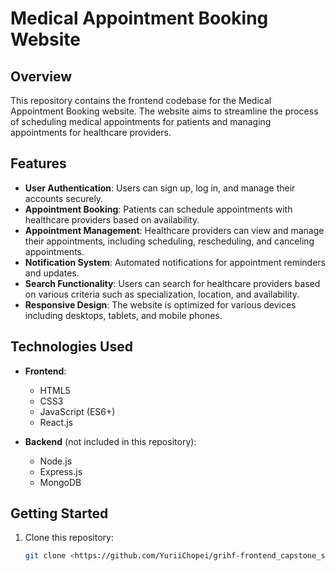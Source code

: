 # Medical Appointment Booking Website

## Overview

This repository contains the frontend codebase for the Medical Appointment Booking website. The website aims to streamline the process of scheduling medical appointments for patients and managing appointments for healthcare providers.

## Features

- **User Authentication**: Users can sign up, log in, and manage their accounts securely.
- **Appointment Booking**: Patients can schedule appointments with healthcare providers based on availability.
- **Appointment Management**: Healthcare providers can view and manage their appointments, including scheduling, rescheduling, and canceling appointments.
- **Notification System**: Automated notifications for appointment reminders and updates.
- **Search Functionality**: Users can search for healthcare providers based on various criteria such as specialization, location, and availability.
- **Responsive Design**: The website is optimized for various devices including desktops, tablets, and mobile phones.

## Technologies Used

- **Frontend**:
  - HTML5
  - CSS3
  - JavaScript (ES6+)
  - React.js

- **Backend** (not included in this repository):
  - Node.js
  - Express.js
  - MongoDB

## Getting Started

1. Clone this repository:

   ```bash
   git clone <https://github.com/YuriiChopei/grihf-frontend_capstone_starter_code.git>

